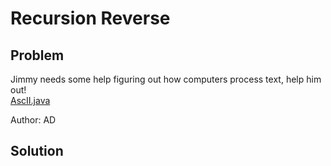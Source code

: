 # Recursion Reverse
## Problem
Jimmy needs some help figuring out how computers process text, help him out!  
[AscII.java](./AscII.java)  

Author: AD
## Solution